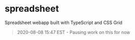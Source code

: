 # spreadsheet
Spreadsheet webapp built with TypeScript and CSS Grid

> 2020-08-08 15:47 EST - Pausing work on this for now